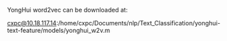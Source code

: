 YongHui word2vec can be downloaded at:

cxpc@10.18.117.14:/home/cxpc/Documents/nlp/Text_Classification/yonghui-text-feature/models/yonghui_w2v.m
